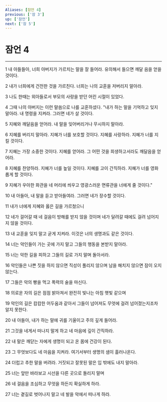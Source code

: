 ```yaml
---
Aliases: [잠언 4]
previous: ['잠 3']
up: ['잠언']
next: ['잠 5']
---
```

# 잠언 4

***


1 내 아들들아, 너희 아버지가 가르치는 말을 잘 들어라. 유의해서 들으면 깨달 음을 얻을 것이다. 

2 내가 너희에게 건전한 것을 가르친다. 너희는 나의 교훈을 저버리지 말아라. 

3 나도 한때는 외아들로서 부모의 사랑을 받던 어린 시절이 있었다. 

4 그때 나의 아버지는 이런 말씀으로 나를 교훈하셨다. "내가 하는 말을 기억하고 잊지 말아라. 내 명령을 지켜라. 그러면 네가 살 것이다. 

5 지혜와 깨달음을 얻어라. 내 말을 잊어버리거나 무시하지 말아라. 

6 지혜를 버리지 말아라. 지혜가 너를 보호할 것이다. 지혜를 사랑하라. 지혜가 너를 지킬 것이다. 

7 지혜는 가장 소중한 것이다. 지혜를 얻어라. 그 어떤 것을 희생하고서라도 깨달음을 얻어라. 

8 지혜를 찬양하라. 지혜가 너를 높일 것이다. 지혜를 고이 간직하라. 지혜가 너를 영화롭게 할 것이다. 

9 지혜가 우아한 화관을 네 머리에 씌우고 영광스러운 면류관을 너에게 줄 것이다." 

10 내 아들아, 내 말을 듣고 받아들여라. 그러면 네가 장수할 것이다. 

11 내가 너에게 지혜와 옳은 길을 가르쳤으니 

12 네가 걸어갈 때 네 걸음이 방해를 받지 않을 것이며 네가 달려갈 때에도 걸려 넘어지지 않을 것이다. 

13 내 교훈을 잊지 말고 굳게 지켜라. 이것은 너의 생명과도 같은 것이다. 

14 너는 악인들이 가는 곳에 가지 말고 그들의 행동을 본받지 말아라. 

15 너는 악한 길을 피하고 그들의 길로 가지 말며 돌아서라. 

16 악인들은 나쁜 짓을 하지 않으면 직성이 풀리지 않으며 남을 해치지 않으면 잠이 오지 않는다. 

17 그들은 악의 빵을 먹고 폭력의 술을 마신다. 

18 의로운 자의 길은 점점 밝아져서 완전히 빛나는 아침 햇빛 같으며 

19 악인의 길은 캄캄한 어두움과 같아서 그들이 넘어져도 무엇에 걸려 넘어졌는지조차 알지 못한다. 

20 내 아들아, 내가 하는 말에 귀를 기울이고 주의 깊게 들어라. 

21 그것을 네게서 떠나지 말게 하고 네 마음에 깊이 간직하라. 

22 내 말은 깨닫는 자에게 생명이 되고 온 몸에 건강이 된다. 

23 그 무엇보다도 네 마음을 지켜라. 여기서부터 생명의 샘이 흘러나온다. 

24 더럽고 추한 말을 버려라. 거짓되고 잘못된 말은 입 밖에도 내지 말아라. 

25 너는 앞만 바라보고 시선을 다른 곳으로 돌리지 말며 

26 네 걸음을 조심하고 무엇을 하든지 확실하게 하라. 

27 너는 곁길로 벗어나지 말고 네 발을 악에서 떠나게 하라.
